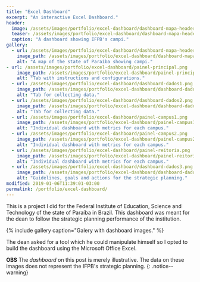 ```yaml
---
title: "Excel Dashboard"
excerpt: "An interactive Excel Dashboard."
header:
  image: /assets/images/portfolio/excel-dashboard/dashboard-mapa-header.png
  teaser: /assets/images/portfolio/excel-dashboard/dashboard-mapa-header.png
  caption: "A dashboard showing IFPB's campi."
gallery:
  - url: /assets/images/portfolio/excel-dashboard/dashboard-mapa-header.png
    image_path: /assets/images/portfolio/excel-dashboard/dashboard-mapa-header.png
    alt: "A map of the state of Paraíba showing campi."
- url: /assets/images/portfolio/excel-dashboard/painel-principal.png
    image_path: /assets/images/portfolio/excel-dashboard/painel-principal.png
    alt: "Tab with instructions and configurations."
  - url: /assets/images/portfolio/excel-dashboard/dashboard-dados1.png
    image_path: /assets/images/portfolio/excel-dashboard/dashboard-dados1.png
    alt: "Tab for collecting data."
  - url: /assets/images/portfolio/excel-dashboard/dashboard-dados2.png
    image_path: /assets/images/portfolio/excel-dashboard/dashboard-dados2.png
    alt: "Tab for collecting data."
  - url: /assets/images/portfolio/excel-dashboard/painel-campus1.png
    image_path: /assets/images/portfolio/excel-dashboard/painel-campus1.png
    alt: "Individual dashboard with metrics for each campus."
  - url: /assets/images/portfolio/excel-dashboard/painel-campus2.png
    image_path: /assets/images/portfolio/excel-dashboard/painel-campus2.png
    alt: "Individual dashboard with metrics for each campus."
  - url: /assets/images/portfolio/excel-dashboard/painel-reitoria.png
    image_path: /assets/images/portfolio/excel-dashboard/painel-reitoria.png
    alt: "Individual dashboard with metrics for each campus."
  - url: /assets/images/portfolio/excel-dashboard/dashboard-dados3.png
    image_path: /assets/images/portfolio/excel-dashboard/dashboard-dados3.png
    alt: "Guidelines, goals and actions for the strategic planning."
modified: 2019-01-06T11:39:01-03:00
permalink: /portfolio/excel-dashboard/
---
```


This is a project I did for the Federal Institute of Education, Science and Technology of the state of Paraíba in Brazil. This dashboard was meant for the dean to follow the strategic planning performance of the institution.

{% include gallery caption="Galery with dashboard images." %}

The dean asked for a tool which he could manipulate himself so I opted to build the dashboard using the Microsoft Office Excel.

**OBS** The _dashboard_ on this post is merely illustrative. The data on these images does not represent the IFPB's strategic planning.
{: .notice--warning}
